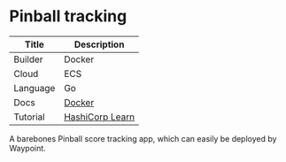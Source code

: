 # Pinball tracking

| Title    | Description                                                                          |
| -------- | ------------------------------------------------------------------------------------ |
| Builder  | Docker                                                                               |
| Cloud    | ECS                                                                                  |
| Language | Go                                                                                   |
| Docs     | [Docker](https://www.waypointproject.io/plugins/docker)                              |
| Tutorial | [HashiCorp Learn](https://learn.hashicorp.com/tutorials/waypoint/get-started-docker) |

A barebones Pinball score tracking app, which can easily be deployed by Waypoint. 
